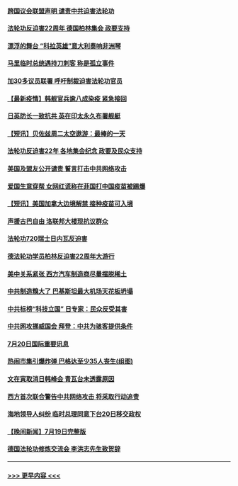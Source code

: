 #### [跨国议会联盟声明 谴责中共迫害法轮功](../pages/prog202/a103170199.md?t=07210551) 
#### [法轮功反迫害22周年  德国柏林集会  政要支持](../pages/prog202/a103170171.md?t=07210551) 
#### [漂浮的舞台 “科拉英雄”意大利奏响非洲琴](../pages/prog202/a103170173.md?t=07210551) 
#### [马里临时总统遇持刀刺客 称是孤立事件](../pages/prog202/a103170160.md?t=07210551) 
#### [加30多议员联署 呼吁制裁迫害法轮功官员](../pages/prog202/a103170145.md?t=07210551) 
#### [【最新疫情】韩舰官兵逾八成染疫 紧急接回](../pages/prog202/a103169963.md?t=07210551) 
#### [日英防长一致抗共 英在印太永久布署舰艇](../pages/prog202/a103169976.md?t=07210551) 
#### [【短讯】贝佐兹周二太空遨游：最棒的一天](../pages/prog202/a103169961.md?t=07210551) 
#### [法轮功反迫害22年 各地集会纪念 政要及民众支持](../pages/prog202/a103169974.md?t=07210551) 
#### [美国及盟友公开谴责 誓言打击中共网络攻击](../pages/prog202/a103169980.md?t=07210551) 
#### [爱国生意穿帮 女网红谎称在菲国打中国疫苗被踢爆](../pages/prog202/a103169927.md?t=07210551) 
#### [【短讯】美国加拿大边境解禁 接种疫苗可入境](../pages/prog202/a103169922.md?t=07210551) 
#### [声援古巴自由 洛联邦大楼现抗议群众](../pages/prog202/a103169901.md?t=07210551) 
#### [法轮功720瑞士日内瓦反迫害](../pages/prog202/a103169888.md?t=07210551) 
#### [德法轮功学员柏林反迫害22周年大游行](../pages/prog202/a103169882.md?t=07210551) 
#### [美中关系紧张 西方汽车制造商尽量摆脱稀土](../pages/prog202/a103169739.md?t=07210551) 
#### [中共制造糗大了 巴基斯坦最大机场天花板坍塌](../pages/prog202/a103169719.md?t=07210551) 
#### [中共标榜“科技立国” 日专家：民众反受其害](../pages/prog202/a103169674.md?t=07210551) 
#### [中共网攻挪威国会 拜登：中共为骇客提供条件](../pages/prog202/a103169670.md?t=07210551) 
#### [7月20日国际重要讯息](../pages/prog202/a103169666.md?t=07210551) 
#### [热闹市集引爆炸弹 巴格达至少35人丧生(组图)](../pages/prog202/a103169665.md?t=07210551) 
#### [文在寅取消日韩峰会 青瓦台未透露原因](../pages/prog202/a103169682.md?t=07210551) 
#### [西方首次联合警告中共网络攻击 将采取行动追责](../pages/prog202/a103169652.md?t=07210551) 
#### [海地领导人纠纷 临时总理同意下台20日移交政权](../pages/prog202/a103169538.md?t=07210551) 
#### [【晚间新闻】7月19日完整版](../pages/prog202/a103169519.md?t=07210551) 
#### [德国法轮功修炼交流会 李洪志先生致贺辞](../pages/prog202/a103169462.md?t=07210551) 

----
#### [ >>> 更早内容 <<< ](../indexes/prog202-earlier.md)
